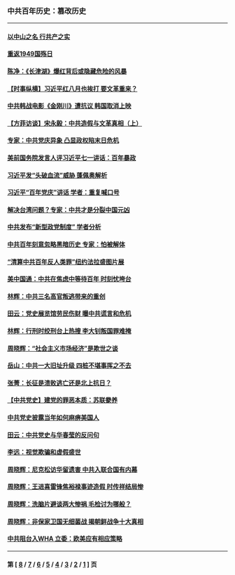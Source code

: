 ### 中共百年历史：篡改历史
---
#### [以中山之名 行共产之实](../../pages/nf1176115/n13346437.md?11250430) 
#### [重返1949国殇日](../../pages/nf1176115/n13346372.md?11250430) 
#### [陈净：《长津湖》爆红背后或隐藏危险的风暴](../../pages/nf1176115/n13314364.md?11250430) 
#### [【时事纵横】习近平红八月也挨打 要文革重来？](../../pages/nf1176115/n13231393.md?11250430) 
#### [中共韩战电影《金刚川》遭抗议 韩国取消上映](../../pages/nf1176115/n13219114.md?11250430) 
#### [【方菲访谈】宋永毅：中共造假与文革真相（上）](../../pages/nf1176115/n13200760.md?11250430) 
#### [专家：中共党庆异象 凸显政权陷末日危机](../../pages/nf1176115/n13067084.md?11250430) 
#### [美前国务院发言人评习近平七一讲话：百年暴政](../../pages/nf1176115/n13066986.md?11250430) 
#### [习近平发“头破血流”威胁 蓬佩奥解析](../../pages/nf1176115/n13063604.md?11250430) 
#### [习近平“百年党庆”讲话 学者：重复喊口号](../../pages/nf1176115/n13061411.md?11250430) 
#### [解决台湾问题？专家：中共才是分裂中国元凶](../../pages/nf1176115/n13060811.md?11250430) 
#### [中共发布“新型政党制度” 学者分析](../../pages/nf1176115/n13056354.md?11250430) 
#### [中共百年刻意忽略黑暗历史 专家：怕被解体](../../pages/nf1176115/n13056056.md?11250430) 
#### [“清算中共百年反人类罪”纽约法拉盛图片展](../../pages/nf1176115/n13052220.md?11250430) 
#### [美中国通：中共在焦虑中等待百年 时刻忧垮台](../../pages/nf1176115/n13048820.md?11250430) 
#### [林辉：中共三名高官叛逃带来的重创](../../pages/nf1176115/n13035206.md?11250430) 
#### [田云：党史展览馆劳民伤财 曝中共谎言和危机](../../pages/nf1176115/n13033900.md?11250430) 
#### [林辉：行刑时绞刑台上热搜 李大钊叛国罪难掩](../../pages/nf1176115/n13031965.md?11250430) 
#### [周晓辉：“社会主义市场经济”是欺世之谈](../../pages/nf1176115/n13024090.md?11250430) 
#### [岳山：中共一大旧址升级 四桩不堪事挥之不去](../../pages/nf1176115/n13021697.md?11250430) 
#### [张菁：长征是溃败逃亡还是北上抗日？](../../pages/nf1176115/n13020585.md?11250430) 
#### [【中共党史】建党的罪恶本质：苏联豢养](../../pages/nf1176115/n13011888.md?11250430) 
#### [中共党史披露当年如何麻痹美国人](../../pages/nf1176115/n12966400.md?11250430) 
#### [田云：中共党史与华春莹的反问句](../../pages/nf1176115/n12765178.md?11250430) 
#### [李远：视觉欺骗和虚假盛世](../../pages/nf1176115/n12993376.md?11250430) 
#### [周晓辉：尼克松访华留遗害 中共入联合国有内幕](../../pages/nf1176115/n12991422.md?11250430) 
#### [周晓辉：王进喜雷锋焦裕禄事迹造假 时传祥结局惨](../../pages/nf1176115/n12985497.md?11250430) 
#### [周晓辉：洗脑片避谈两大惨祸 毛检讨为哪般？](../../pages/nf1176115/n12971285.md?11250430) 
#### [周晓辉：非保家卫国无细菌战 揭朝鲜战争十大真相](../../pages/nf1176115/n12954161.md?11250430) 
#### [中共阻台入WHA 立委：欧美应有相应策略](../../pages/nf1176115/n12939343.md?11250430) 

---
#### 第 [ [8](./8.md?11250430) / [7](./7.md?11250430) / [6](./6.md?11250430) / [5](./5.md?11250430) / [4](./4.md?11250430) / [3](./3.md?11250430) / [2](./2.md?11250430) / [1](./1.md?11250430) ] 页
